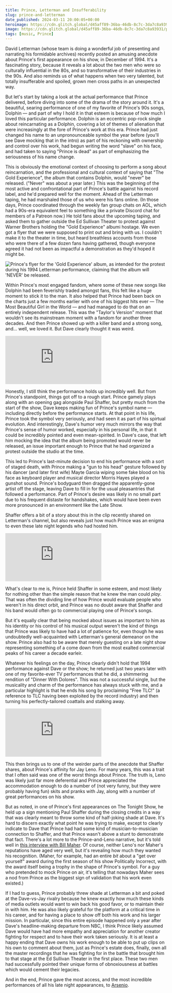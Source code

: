 ```yaml
---
title: Prince, Letterman and Insufferability
slug: prince-and-letterman
date_published: 2024-03-11 20:00:05+00:00
heroimage: https://cdn.glitch.global/d45aff89-36ba-46db-8c7c-3da7c8a93931/prince-letterman.png?v=1710215577245
image: https://cdn.glitch.global/d45aff89-36ba-46db-8c7c-3da7c8a93931/prince-letterman.png?v=1710215577245
tags: [music, Prince]
---
```

David Letterman (whose team is doing a wonderful job of presenting and narrating his formidable archives) recently posted an amusing anecdote about Prince's first appearance on his show, in December of 1994. It's a fascinating story, because it reveals a lot about the two men who were so culturally influential in the 80s, and so transformative of their industries in the 90s. And also reminds us of what happens when two very talented, but totally insufferable and spoiled, grown men cross paths in an unexpected way.

But let's start by taking a look at the actual performance that Prince delivered, before diving into some of the drama of the story around it. It's a beautiful, searing performance of one of my favorite of Prince's 90s songs, Dolphin — and part of why I hold it in that esteem is because of how much I loved this particular performance. Dolphin is an eccentric pop-rock single about reincarnating as a Dolphin, covering a lot of themes of alienation that were increasingly at the fore of Prince's work at this era. Prince had just changed his name to an unpronounceable symbol the year before (you'll see Dave mocking that in the intro) as part of his reckoning with ownership and control over his work, had begun writing the word "slave" on his face, and had taken to saying "Prince is dead" as part of emphasizing the seriousness of his name change.

This is obviously the emotional context of choosing to perform a song about reincarnation, and the professional and cultural context of saying that "The Gold Experience", the album that contains Dolphin, would "never" be released. ("Never" was about a year later.) This was the beginning of the most active and confrontational part of Prince's battle against his record label, and he'd prepared well for the moment. Ahead of the Letterman taping, he had marshaled those of us who were his fans online. (In those days, Prince coordinated through the weekly fan group chats on AOL, which had a 90s-era equivalent feel to something like a private Discord chat for members of a Patreon now.) He told fans about the upcoming taping, and asked them to gather outside the Ed Sullivan Theater to protest against Warner Brothers holding the "Gold Experience" albumi hostage. We even got a flyer that we were supposed to print out and bring with us. I couldn't make it to the theater in time, but heard breathless accounts from those who were there of a few dozen fans having gathered, though everyone agreed it had not been as impactful a demonstration as they'd hoped it might be.

<img src="https://cdn.glitch.global/d45aff89-36ba-46db-8c7c-3da7c8a93931/Prince-The-Gold-Experience-Flyer.jpg?v=1710214871451" alt="Prince's flyer for the 'Gold Experience' album, as intended for the protest during his 1994 Letterman performance, claiming that the album will 'NEVER' be released." />

Within Prince's most engaged fandom, where some of these new songs like Dolphin had been feverishly traded amongst fans, this felt like a huge moment to stick it to the man. It also helped that Prince had been back on the charts just a few months earlier with one of his biggest hits ever — The Most Beautiful Girl in the World — and had managed to do that on an entirely independent release. This was the "Taylor's Version" moment that wouldn't see its mainstream moment with a fandom for another three decades. And then Prince showed up with a killer band and a strong song, and... well, we loved it. But Dave clearly thought it was weird.

<iframe src="https://www.youtube-nocookie.com/embed/4NGEjbgIJbg?si=ggx7JOpeDWmfREna" title="YouTube video player" frameborder="0" allow="accelerometer; autoplay; clipboard-write; encrypted-media; gyroscope; picture-in-picture; web-share" allowfullscreen class="video"></iframe>

Honestly, I still think the performance holds up incredibly well. But from Prince's standpoint, things got off to a rough start. Prince gamely plays along with an opening gag alongside Paul Shaffer, but pretty much from the start of the show, Dave keeps making fun of Prince's symbol name — including directly before the performance starts. At that point in his life, Prince took the symbol very seriously, and had seen it as part of his spirtual evolution. And interestingly, Dave's humor very much mirrors the way that Prince's sense of humor worked, especially in his personal life, in that it could be incredibly pointed and even mean-spirited. In Dave's case, that left him mocking the idea that the album being promoted would never be released, an issue important enough to Prince that he had organized a protest outside the studio at the time.

This led to Prince's last-minute decision to end his performance with a sort of staged death, with Prince making a "gun to his head" gesture followed by his dancer (and later first wife) Mayte Garcia wiping some fake blood on his face as keyboard player and musical director Morris Hayes played a gunshot sound. Prince's bodyguard then dragged the apparently-gone artist off the stage, leaving Dave to fill in for the usual pleasantries that followed a performance. Part of Prince's desire was likely in no small part due to his frequent distaste for handshakes, which would have been even more pronounced in an environment like the Late Show.

Shaffer offers a bit of a story about this in the clip recently shared on Letterman's channel, but also reveals just how much Prince was an enigma to even these late night legends who had hosted him.

<iframe src="https://www.youtube-nocookie.com/embed/J_1wV8_aR6s?si=lDk52J20euUpQ80C" title="YouTube video player" frameborder="0" allow="accelerometer; autoplay; clipboard-write; encrypted-media; gyroscope; picture-in-picture; web-share" allowfullscreen class="video"></iframe>

What's clear to me is, Prince held Shaffer in some esteem, and most likely for nothing other than the simple reason that he knew the man could _play_. That was often the dividing line of how Prince would evaluate people who weren't in his direct orbit, and Prince was no doubt aware that Shaffer and his band would often go to commercial playing one of Prince's songs. 

But it's equally clear that being mocked about issues as important to him as his identity or his control of his musical output weren't the kind of things that Prince was likely to have had a lot of patience for, even though he was undoubtedly well-acquainted with Letterman's general demeanor on the show. Prince also had to be aware that merely guesting on a late night show representing something of a come down from the most exalted commercial peaks of his career a decade earleir.

Whatever his feelings on the day, Prince clearly didn't hold that 1994 performance against Dave or the show; he returned just two years later with one of my favorite-ever TV performances that he did, a shimmering rendition of "Dinner With Dolores". This was not a successful single, but the musicality and charm of the performance has always stuck with me, and a particular highlight is that he ends his song by proclaiming "Free TLC!" (a reference to TLC having been exploited by the record industry) and then turning his perfectly-tailored coattails and stalking away.

<iframe src="https://www.youtube-nocookie.com/embed/901Xb405Hvs?si=W5vDl2mO_J_dzjhN" title="YouTube video player" frameborder="0" allow="accelerometer; autoplay; clipboard-write; encrypted-media; gyroscope; picture-in-picture; web-share" allowfullscreen class="video"></iframe>

This then brings us to one of the weirder parts of the anecdote that Shaffer shares, about Prince's affinity for Jay Leno. For many years, this was a trait that I often said was one of the worst things about Prince. The truth is, Leno was likely just far more deferential and Prince appreciated the accommodation enough to do a number of (not very funny, but they were probably having fun) skits and pranks with Jay, along with a number of great performances on his show.

But as noted, in one of Prince's first appearances on The Tonight Show, he held up a sign mentioning Paul Shaffer during the closing credits in a way that was clearly meant to throw some kind of half-joking shade at Dave. It's hard to discern exactly what point he was trying to make, except to clearly indicate to Dave that Prince had had some kind of musician-to-musician connection to Shaffer, and that Prince wasn't above a stunt to demonstrate that fact. There's a lot more to the Prince-and-Leno narrative, but it's told well in <a href="https://youtu.be/s1Wk3JbroDM?si=VLF32KfmSxRFldwJ">this interview with Bill Maher</a>. Of course, neither Leno's nor Maher's reputations have aged very well, but it's revealing how much they wanted his recognition. (Maher, for example, had an entire _bit_ about a "get over yourself" award during the first season of his show Politically Incorrect, with the award itself being a trophy in the shape of Prince's symbol. For a guy who pretended to mock Prince on air, it's telling that nowadays Maher sees a nod from Prince as the biggest sign of validation that his work even existed.)

If I had to guess, Prince probably threw shade at Letterman a bit and poked at the Dave-vs-Jay rivalry because he knew exactly how much these kinds of media outlets would want to win back his good favor, or to maintain their in with him. He was also likely grateful for the platform at a critical time in his career, and for having a place to show off both his work and his larger mission. In particular, since this entire episode happened only a year after Dave's headline-making departure from NBC, I think Prince likely assumed Dave would have had more empathy and appreciation for another creator fighting for respect and to have their work taken seriously. It is at least a happy ending that Dave owns his work enough to be able to put up clips on his own to comment about them, just as Prince's estate does, finally, own all the master recordings that he was fighting for in the battle that brought him to that stage at the Ed Sullivan Theater in the first place. These two men had successfully pointed their unique forms of obnoxiousness at battles which would cement their legacies.

And in the end, Prince gave the most access, and the most incredible performances of all his late night appearances, to <a href="https://www.youtube.com/watch?v=hR826rwOuqw">Arsenio</a>. 